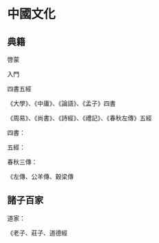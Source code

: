 # 中國文化

## 典籍

啓蒙



入門



四書五經

《大學》、《中庸》、《論語》、《孟子》四書

《周易》、《尚書》、《詩經》、《禮記》、《春秋左傳》五經

四書：

五經：



春秋三傳：

《左傳、公羊傳、穀梁傳

## 諸子百家

道家：

《老子、莊子、道德經



